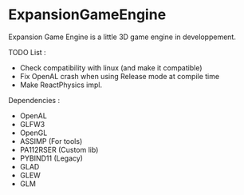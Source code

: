 # ExpansionGameEngine

Expansion Game Engine is a little 3D game engine in developpement.

TODO List :

 - Check compatibility with linux (and make it compatible)
 - Fix OpenAL crash when using Release mode at compile time
 - Make ReactPhysics impl.
 
 Dependencies :
  - OpenAL
  - GLFW3
  - OpenGL
  - ASSIMP (For tools)
  - PA112RSER (Custom lib)
  - PYBIND11 (Legacy)
  - GLAD
  - GLEW
  - GLM
